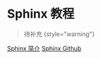 # Sphinx 教程

<show-structure depth="2"/>

> 待补充
{style="warning"}


<seealso>
<category ref="ref_docs">
    <a href="https://mp.weixin.qq.com/s/68RORgqiZwcxsKCY_6n64w">Sphinx 简介</a>
</category>
<category ref="ref_github">
    <a href="https://github.com/sphinx-doc/sphinx">Sphinx Github</a>
</category>
<category ref="ref_issues">
</category>
<category ref="ref_hf"></category>
<category ref="ref_ms"></category>
</seealso>